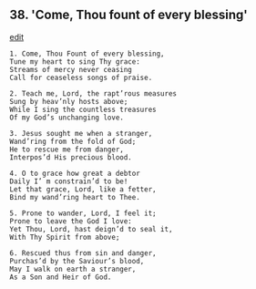 
## 38.  'Come, Thou fount of every blessing'
[edit](https://docs.google.com/document/d/15RRSnFV1HkseED9uaGDO8orJ7euOe2yL/edit?mode=html)



    1. Come, Thou Fount of every blessing,
    Tune my heart to sing Thy grace: 
    Streams of mercy never ceasing 
    Call for ceaseless songs of praise.

    2. Teach me, Lord, the rapt’rous measures
    Sung by heav’nly hosts above;
    While I sing the countless treasures 
    Of my God’s unchanging love.

    3. Jesus sought me when a stranger,
    Wand’ring from the fold of God;
    He to rescue me from danger, 
    Interpos’d His precious blood.

    4. O to grace how great a debtor
    Daily I’ m constrain’d to be!
    Let that grace, Lord, like a fetter,
    Bind my wand’ring heart to Thee.

    5. Prone to wander, Lord, I feel it;
    Prone to leave the God I love:
    Yet Thou, Lord, hast deign’d to seal it, 
    With Thy Spirit from above;

    6. Rescued thus from sin and danger,
    Purchas’d by the Saviour’s blood, 
    May I walk on earth a stranger,
    As a Son and Heir of God.
